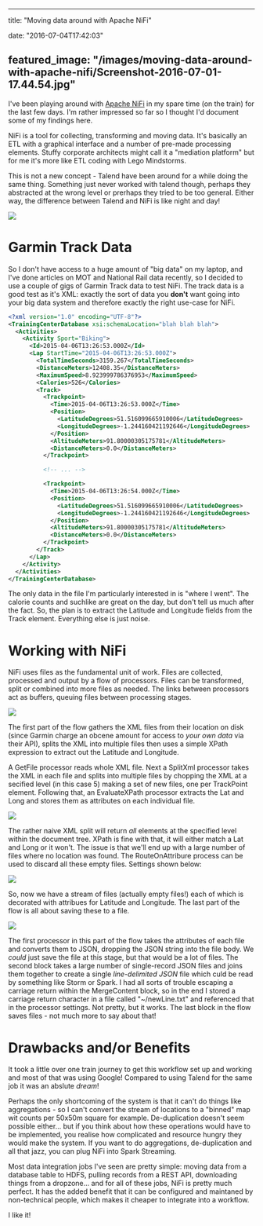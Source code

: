 
---
title: "Moving data around with Apache NiFi"

date: "2016-07-04T17:42:03"

featured_image: "/images/moving-data-around-with-apache-nifi/Screenshot-2016-07-01-17.44.54.jpg"
---


I've been playing around with <a href="https://nifi.apache.org/">Apache NiFi</a> in my spare time (on the train) for the last few days. I'm rather impressed so far so I thought I'd document some of my findings here.

NiFi is a tool for collecting, transforming and moving data. It's basically an ETL with a graphical interface and a number of pre-made processing elements. Stuffy corporate architects might call it a "mediation platform" but for me it's more like ETL coding with Lego Mindstorms.

This is not a new concept - Talend have been around for a while doing the same thing. Something just never worked with talend though, perhaps they abstracted at the wrong level or prerhaps they tried to be too general. Either way, the difference between Talend and NiFi is like night and day!

<a href="http://logicalgenetics.com/moving-data-around-with-apache-nifi/screenshot-2016-07-01-17-44-54/"><img src="/images/moving-data-around-with-apache-nifi/Screenshot-2016-07-01-17.44.54.jpg"/></a>

# Garmin Track Data
So I don't have access to a huge amount of "big data" on my laptop, and I've done articles on MOT and National Rail data recently, so I decided to use a couple of gigs of Garmin Track data to test NiFi. The track data is a good test as it's XML: exactly the sort of data you **don't** want going into your big data system and therefore exactly the right use-case for NiFi.
```xml
<?xml version="1.0" encoding="UTF-8"?>
<TrainingCenterDatabase xsi:schemaLocation="blah blah blah">
  <Activities>
    <Activity Sport="Biking">
      <Id>2015-04-06T13:26:53.000Z</Id>
      <Lap StartTime="2015-04-06T13:26:53.000Z">
        <TotalTimeSeconds>3159.267</TotalTimeSeconds>
        <DistanceMeters>12408.35</DistanceMeters>
        <MaximumSpeed>8.923999786376953</MaximumSpeed>
        <Calories>526</Calories>
        <Track>
          <Trackpoint>
            <Time>2015-04-06T13:26:53.000Z</Time>
            <Position>
              <LatitudeDegrees>51.516099665910006</LatitudeDegrees>
              <LongitudeDegrees>-1.244160421192646</LongitudeDegrees>
            </Position>
            <AltitudeMeters>91.80000305175781</AltitudeMeters>
            <DistanceMeters>0.0</DistanceMeters>
          </Trackpoint>

          <!-- ... -->

          <Trackpoint>
            <Time>2015-04-06T13:26:54.000Z</Time>
            <Position>
              <LatitudeDegrees>51.516099665910006</LatitudeDegrees>
              <LongitudeDegrees>-1.244160421192646</LongitudeDegrees>
            </Position>
            <AltitudeMeters>91.80000305175781</AltitudeMeters>
            <DistanceMeters>0.0</DistanceMeters>
          </Trackpoint>
        </Track>
      </Lap>
    </Activity>
  </Activities>
</TrainingCenterDatabase>
```
The only data in the file I'm particularly interested in is "where I went". The calorie counts and suchlike are great on the day, but don't tell us much after the fact. So, the plan is to extract the Latitude and Longitude fields from the Track element. Everything else is just noise.

# Working with NiFi

NiFi uses files as the fundamental unit of work. Files are collected, processed and output by a flow of processors. Files can be transformed, split or combined into more files as needed. The links between processors act as buffers, queuing files between processing stages.

<a href="http://logicalgenetics.com/moving-data-around-with-apache-nifi/screenshot-2016-07-04-07-40-18/"><img src="/images/moving-data-around-with-apache-nifi/Screenshot-2016-07-04-07.40.18.jpg"/></a>

The first part of the flow gathers the XML files from their location on disk (since Garmin charge an obcene amount for access to *your own data* via their API), splits the XML into multiple files then uses a simple XPath expression to extract out the Latitude and Longitude.

A GetFile processor reads whole XML file. Next a SplitXml processor takes the XML in each file and splits into multiple files by chopping the XML at a secified level (in this case 5) making a set of new files, one per TrackPoint element. Following that, an EvaluateXPath processor extracts the Lat and Long and stores them as attributes on each individual file.

<a href="http://logicalgenetics.com/moving-data-around-with-apache-nifi/screenshot-2016-07-04-07-47-49/"><img src="/images/moving-data-around-with-apache-nifi/Screenshot-2016-07-04-07.47.49.jpg"/></a>

The rather naive XML split will return *all* elements at the specified level within the document tree. XPath is fine with that, it will either match a Lat and Long or it won't. The issue is that we'll end up with a large number of files where no location was found. The RouteOnAttribure process can be used to discard all these empty files. Settings shown below:

<a href="http://logicalgenetics.com/moving-data-around-with-apache-nifi/screenshot-2016-07-04-18-28-52/"><img src="/images/moving-data-around-with-apache-nifi/Screenshot-2016-07-04-18.28.52.png"/></a>

So, now we have a stream of files (actually empty files!) each of which is decorated with attribues for Latitude and Longitude. The last part of the flow is all about saving these to a file.

<a href="http://logicalgenetics.com/moving-data-around-with-apache-nifi/screenshot-2016-07-04-18-31-06/"><img src="/images/moving-data-around-with-apache-nifi/Screenshot-2016-07-04-18.31.06.jpg"/></a>

The first processor in this part of the flow takes the attributes of each file and converts them to JSON, dropping the JSON string into the file body. We *could* just save the file at this stage, but that would be a lot of files. The second block takes a large number of single-record JSON files and joins them together to create a single *line-delimited JSON* file which culd be read by something like Storm or Spark. I had all sorts of trouble escaping a carriage return within the MergeContent block, so in the end I stored a carriage return character in a file called "~/newLine.txt" and referenced that in the processor settings. Not pretty, but it works. The last block in the flow saves files - not much more to say about that!

# Drawbacks and/or Benefits

It took a little over one train journey to get this workflow set up and working and most of that was using Google! Compared to using Talend for the same job it was an abslute *dream*! 

Perhaps the only shortcoming of the system is that it can't do things like aggregations - so I can't convert the stream of locations to a "binned" map wit counts per 50x50m square for example. De-duplication doesn't seem possible either... but if you think about how these operations would have to be implemented, you realise how complicated and resource hungry they would make the system.  If you want to do aggregations, de-duplication and all that jazz, you can plug NiFi into Spark Streaming.

Most data integration jobs I've seen are pretty simple: moving data from a database table to HDFS, pulling records from a REST API, downloading things from a dropzone... and for all of these jobs, NiFi is pretty much perfect. It has the added benefit that it can be configured and maintaned by non-technical people, which makes it cheaper to integrate into a workflow.

I like it!